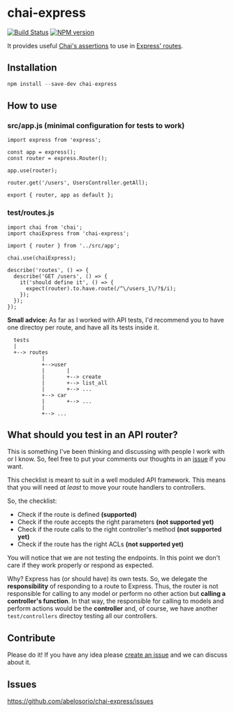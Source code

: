 # chai-express
[![Build Status](https://travis-ci.org/abelosorio/chai-express.svg?branch=master)](https://travis-ci.org/abelosorio/chai-express) [![NPM version](https://img.shields.io/npm/v/chai-express.svg)](https://www.npmjs.com/package/chai-express)

It provides useful [Chai's assertions](https://www.npmjs.com/package/chai)  to use in [Express' routes](https://www.npmjs.com/package/express).

## Installation

```javascript
npm install --save-dev chai-express
```

## How to use

### src/app.js (minimal configuration for tests to work)

```
import express from 'express';

const app = express();
const router = express.Router();

app.use(router);

router.get('/users', UsersController.getAll);

export { router, app as default };
```

### test/routes.js

```
import chai from 'chai';
import chaiExpress from 'chai-express';

import { router } from '../src/app';

chai.use(chaiExpress);

describe('routes', () => {
  describe('GET /users', () => {
    it('should define it', () => {
      expect(router).to.have.route(/^\/users_1\/?$/i);
    });
  });
});
```

**Small advice:** As far as I worked with API tests, I'd recommend you to have one directoy per route, and have all its tests inside it.

```
  tests
  |
  +--> routes
           |
           +-->user
           |       |
           |       +--> create
           |       +--> list_all
           |       +--> ...
           +--> car
           |       +--> ...
           |
           +--> ...
```

## What should you test in an API router?

This is something I've been thinking and discussing with people I work with or I know. So, feel free to put your comments our thoughts in an [issue](https://github.com/abelosorio/chai-express/issues) if you want.

This checklist is meant to suit in a well moduled API framework. This means that you will need *at least* to move your route handlers to controllers.

So, the checklist:

- Check if the route is defined **(supported)**
- Check if the route accepts the right parameters **(not supported yet)**
- Check if the route calls to the right controller's method **(not supported yet)**
- Check if the route has the right  ACLs **(not supported yet)**

You will notice that we are not testing the endpoints. In this point we don't care if they work properly or respond as expected.

Why? Express has (or should have) its own tests. So, we delegate the **responsibility** of responding to a route to Express. Thus, the router is not responsible for calling to any model or perform no other action but **calling a controller's function**. In that way, the responsible for calling to models and perform actions would be the **controller** and, of course, we have another `test/controllers` directoy testing all our controllers.

## Contribute

Please do it! If you have any idea please [create an issue](https://github.com/abelosorio/chai-express/issues) and we can discuss about it.


## Issues
https://github.com/abelosorio/chai-express/issues